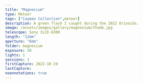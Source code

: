 ```yaml
---
title: "Magnesium"
type: Meteor
tags: ["Cayman Collection",meteor]
description: A green flash I caught during the 2022 Orionids.
image: /assets/images/gallery/magnesium/thumb.jpg
telescope: Sony ILCE-6300
length: "12mm"
aperture: "6mm"
folder: magnesium
exposure: 20
lights: 1
sessions: 1 
firstCapture: 2022-10-19 
lastCapture:
noannotations: true
---
```

